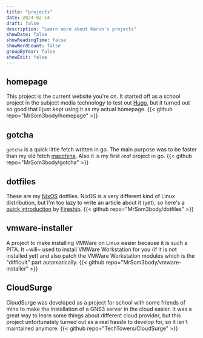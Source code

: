 ```yaml
---
title: "projects"
date: 2024-02-14
draft: false
description: "Learn more about Karun's projects"
showDate: false
showReadingTime: false
showWordCount: false
groupByYear: false
showEdit: false
---
```


## homepage

This project is the current website you're on. It started off as a school
project in the subject media technology to test out [Hugo](https://gohugo.io/),
but it turned out so good that I just kept using it as my actual homepage.
{{< github repo="MrSom3body/homepage" >}}

## gotcha

`gotcha` is a quick little fetch written in go. The main purpose was to be
faster than my old fetch [macchina](https://github.com/Macchina-CLI/macchina).
Also it is my first _real_ project in go.
{{< github repo="MrSom3body/gotcha" >}}

## dotfiles

These are my [NixOS](https://nixos.org) dotfiles. NixOS is a very different
kind of Linux distribution, but I'm too lazy to write an article about it (yet),
so here's a [quick introduction](https://youtu.be/FJVFXsNzYZQ) by
[Fireship](https://www.youtube.com/@Fireship).
{{< github repo="MrSom3body/dotfiles" >}}

## vmware-installer

A project to make installing VMWare on Linux easier because it is such a PITA.
It ~will~ used to install VMWare Workstation for you (if it is not installed
yet) and also patch the VMWare Workstation modules which is the "difficult"
part automatically.
{{< github repo="MrSom3body/vmware-installer" >}}

## CloudSurge

CloudSurge was developed as a project for school with some friends of mine
to make the installation of a GNS3 server in the cloud easier. It was a great
way to learn some things about different cloud provider, but this project
unfortunately turned out as a real hassle to develop for, so it isn't maintained
anymore.
{{< github repo="TechTowers/CloudSurge" >}}
